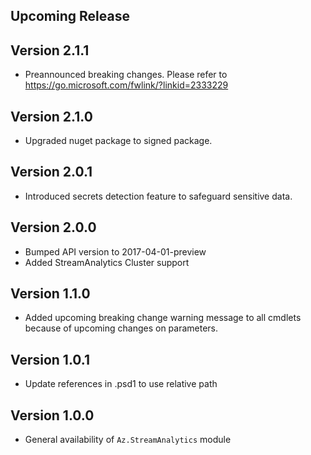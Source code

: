 <!--
    Please leave this section at the top of the change log.

    Changes for the upcoming release should go under the section titled "Upcoming Release", and should adhere to the following format:

    ## Upcoming Release
    * Overview of change #1
        - Additional information about change #1
    * Overview of change #2
        - Additional information about change #2
        - Additional information about change #2
    * Overview of change #3
    * Overview of change #4
        - Additional information about change #4

    ## YYYY.MM.DD - Version X.Y.Z (Previous Release)
    * Overview of change #1
        - Additional information about change #1
-->
## Upcoming Release

## Version 2.1.1
* Preannounced breaking changes. Please refer to https://go.microsoft.com/fwlink/?linkid=2333229

## Version 2.1.0
* Upgraded nuget package to signed package.

## Version 2.0.1
* Introduced secrets detection feature to safeguard sensitive data.

## Version 2.0.0
* Bumped API version to 2017-04-01-preview
* Added StreamAnalytics Cluster support
## Version 1.1.0
* Added upcoming breaking change warning message to all cmdlets because of upcoming changes on parameters.

## Version 1.0.1
* Update references in .psd1 to use relative path

## Version 1.0.0
* General availability of `Az.StreamAnalytics` module
